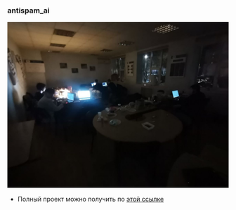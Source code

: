 ### antispam_ai

![Фото](/hack.jpeg)

* Полный проект можно получить по [этой ссылке](https://drive.google.com/drive/folders/19oGjc68D897AzGeFAyU0trHTJ3vc4-HO?usp=sharing)
